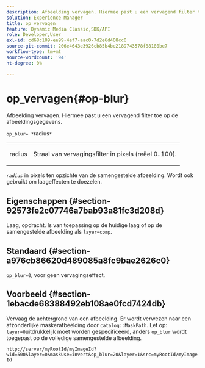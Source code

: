```yaml
---
description: Afbeelding vervagen. Hiermee past u een vervagend filter toe op de afbeeldingsgegevens.
solution: Experience Manager
title: op_vervagen
feature: Dynamic Media Classic,SDK/API
role: Developer,User
exl-id: cd68c109-ee99-4ef7-aac0-7d2e6d408cc0
source-git-commit: 206e4643e3926cb85b4be2189743578f88180be7
workflow-type: tm+mt
source-wordcount: '94'
ht-degree: 0%

---
```


# op_vervagen{#op-blur}

Afbeelding vervagen. Hiermee past u een vervagend filter toe op de afbeeldingsgegevens.

`op_blur= *`radius`*`

<table id="simpletable_1DD41D819BE74130A77ECFC28486F70A"> 
 <tr class="strow"> 
  <td class="stentry"> <p><span class="varname"> radius</span> </p> </td> 
  <td class="stentry"> <p>Straal van vervagingsfilter in pixels (reëel 0..100). </p></td> 
 </tr> 
</table>

*`radius`* in pixels ten opzichte van de samengestelde afbeelding. Wordt ook gebruikt om laageffecten te doezelen.

## Eigenschappen {#section-92573fe2c07746a7bab93a81fc3d208d}

Laag, opdracht. Is van toepassing op de huidige laag of op de samengestelde afbeelding als `layer=comp`.

## Standaard {#section-a976cb86620d489085a8fc9bae2626c0}

`op_blur=0`, voor geen vervagingseffect.

## Voorbeeld {#section-1ebacde68388492eb108ae0fcd7424db}

Vervaag de achtergrond van een afbeelding. Er wordt verwezen naar een afzonderlijke maskerafbeelding door `catalog::MaskPath`. Let op: `layer=0`uitdrukkelijk moet worden gespecificeerd, anders `op_blur` wordt toegepast op de volledige samengestelde afbeelding.

`http://server/myRootId/myImageId?wid=500&layer=0&maskUse=invert&op_blur=20&layer=1&src=myRootId/myImageId`
